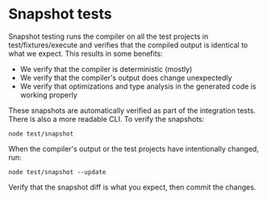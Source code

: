# Snapshot tests

Snapshot testing runs the compiler on all the test projects in test/fixtures/execute and verifies that the compiled output is identical to what we expect. This results in some benefits:

 - We verify that the compiler is deterministic (mostly)
 - We verify that the compiler's output does change unexpectedly
 - We verify that optimizations and type analysis in the generated code is working properly

These snapshots are automatically verified as part of the integration tests. There is also a more readable CLI. To verify the snapshots:

```
node test/snapshot
```

When the compiler's output or the test projects have intentionally changed, run:

```
node test/snapshot --update
```

Verify that the snapshot diff is what you expect, then commit the changes.
